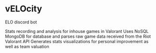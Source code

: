 # vELOcity
ELO discord bot

Stats recording and analysis for inhouse games in Valorant
Uses NoSQL MongoDB for database and parses raw game data received from the Riot Valorant API
Generates stats visualizations for personal improvement as well as team valuation

